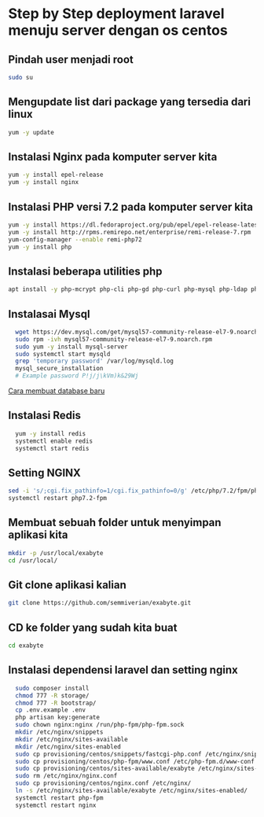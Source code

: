 # Step by Step deployment laravel menuju server dengan os centos

## Pindah user menjadi root

```bash
sudo su
```

## Mengupdate list dari package yang tersedia dari linux

```bash
yum -y update
```

## Instalasi Nginx pada komputer server kita

```bash
yum -y install epel-release
yum -y install nginx
```

## Instalasi PHP versi 7.2 pada komputer server kita

```bash
yum -y install https://dl.fedoraproject.org/pub/epel/epel-release-latest-7.noarch.rpm
yum -y install http://rpms.remirepo.net/enterprise/remi-release-7.rpm
yum-config-manager --enable remi-php72
yum -y install php
```

## Instalasi beberapa utilities php

```bash
apt install -y php-mcrypt php-cli php-gd php-curl php-mysql php-ldap php-zip php-fileinfo php-fpm php-mbstring php-dom php-soap composer php-curl php-gd php-bcmath unzip
```

## Instalasai Mysql

```bash
  wget https://dev.mysql.com/get/mysql57-community-release-el7-9.noarch.rpm
  sudo rpm -ivh mysql57-community-release-el7-9.noarch.rpm
  sudo yum -y install mysql-server
  sudo systemctl start mysqld
  grep 'temporary password' /var/log/mysqld.log
  mysql_secure_installation
  # Example password P!j/j\kVm)k&29Wj
```

[Cara membuat database baru](https://www.a2hosting.co.id/kb/developer-corner/mysql/managing-mysql-databases-and-users-from-the-command-line#Create-MySQLDatabasesand-Users)

## Instalasi Redis

```bash
  yum -y install redis
  systemctl enable redis
  systemctl start redis
```

## Setting NGINX

```bash
sed -i 's/;cgi.fix_pathinfo=1/cgi.fix_pathinfo=0/g' /etc/php/7.2/fpm/php.ini
systemctl restart php7.2-fpm
```

## Membuat sebuah folder untuk menyimpan aplikasi kita

```bash
mkdir -p /usr/local/exabyte
cd /usr/local/
```

## Git clone aplikasi kalian

```bash
git clone https://github.com/semmiverian/exabyte.git
```

## CD ke folder yang sudah kita buat

```bash
cd exabyte
```

## Instalasi dependensi laravel dan setting nginx

```bash
  sudo composer install
  chmod 777 -R storage/
  chmod 777 -R bootstrap/
  cp .env.example .env
  php artisan key:generate
  sudo chown nginx:nginx /run/php-fpm/php-fpm.sock
  mkdir /etc/nginx/snippets
  mkdir /etc/nginx/sites-available
  mkdir /etc/nginx/sites-enabled
  sudo cp provisioning/centos/snippets/fastcgi-php.conf /etc/nginx/snippets/fastcgi-php.conf
  sudo cp provisioning/centos/php-fpm/www.conf /etc/php-fpm.d/www-conf
  sudo cp provisioning/centos/sites-available/exabyte /etc/nginx/sites-available/
  sudo rm /etc/nginx/nginx.conf
  sudo cp provisioning/centos/nginx.conf /etc/nginx/
  ln -s /etc/nginx/sites-available/exabyte /etc/nginx/sites-enabled/
  systemctl restart php-fpm
  systemctl restart nginx
```
